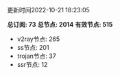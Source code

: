 更新时间2022-10-21 18:23:05

**总订阅: 73**
**总节点: 2014**
**有效节点: 515**
- v2ray节点: 265
- ss节点: 201
- trojan节点: 37
- ssr节点: 12
